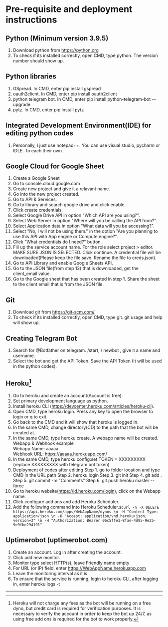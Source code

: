 # Pre-requisite and deployment instructions
## Python (Minimum version 3.9.5)
  1. Download python from https://python.org
  2. To check if its installed correctly, open CMD, type python. The version number should show up.
  
## Python libraries 
  1. GSpread. In CMD, enter pip install gspread
  3. oauth2client. In CMD, enter pip install oauth2client
  5. python telegram bot. In CMD, enter pip install python-telegram-bot --upgrade
  4. pytz. In CMD, enter pip install pytz
    
## Integrated Development Environment(IDE) for editing python codes
  1. Personally, I just use notepad++. You can use visual studio, pycharm or IDLE. To each their own.
  
## Google Cloud for Google Sheet
  1. Create a Google Sheet
  2. Go to console.cloud.google.com
  3. Create new project and give it a relavant name.
  4. Go into the new project created.
  5. Go to API & Services.
  6. Go to library and search google drive and click enable.
  7. Click create credentials.
  8. Select Google Drive API in option "Which API are you using?". 
  9. Select Web Server in option "Where will you be calling the API from?".
  10. Select Application data in option "What data will you be accessing?".
  11. Select "No, I will not be using them." in the option "Are you planning to use this API with App engine or Compute engine?".
  12. Click "What credentials do I need?" button.
  13. Fill up the service account name. For the role select project > editor. MAKE SURE JSON IS SELECTED. Click continue. A credential file will be downloaded(Please keep the file save. Rename the file to creds.json).
  14. Go to API Library and enable Google Sheets API.
  15. Go to the JSON file(from step 13) that is downloaded, get the client_email value.
  16. Go to the Google sheet that has been created in step 1. Share the sheet to the client email that is from the JSON file.
  
## Git
  1. Download git from https://git-scm.com/
  2. To check if its installed correctly, open CMD, type git. git usage and help will show up.

## Creating Telegram Bot
  1. Search for @Botfather on telegram. /start, / newbot , give it a name and username.
  2. Select the bot and get the API Token. Save the API Token (It will be used in the python codes).
  
## Heroku[^1]
  1. Go to heroku and create an account(Account is free).
  2. Set primary development language as python.
  3. Install heroku CLI (https://devcenter.heroku.com/articles/heroku-cli).
  4. Open CMD, type heroku login. Press any key to open the browser to login or q to exit.
  5. Go back to the CMD and it will show that heroku is logged in.
  6. In the same CMD, change directory(CD) to the path that the bot will be created at.
  7. In the same CMD, type heroku create. A webapp name will be created.  
       Webapp & Webhook example  
       Webapp Name: aaaaa  
       Webhook URL: https://aaaaa.herokuapp.com/  
  8. In the same CMD, type heroku config:set TOKEN = XXXXXXXXX (replace XXXXXXXXX with telegram bot token)
  9. Deployment of codes after editing
       Step 1. go to folder location and type CMD in the URL path
       Step 2. heroku login
       Step 3. git init
       Step 4. git add .
       Step 5. git commit -m "Comments"
       Step 6. git push heroku master --force
  10. Go to heroku website(https://id.heroku.com/login), click on the Webapp name.
  11. Click configure add ons and add Heroku Scheduler.
  12. Add the following command into Heroku Scheduler.```$curl -n -X DELETE https://api.heroku.com/apps/WebAppName/dynos \n -H "Content Type: application/json \n -H "Accept: application/vnd.heroku+json; version=3" \n -H "Authorization: Bearer 06c5ffe1-8fae-4d95-9e25-9e9fbe294191"```  
  
## Uptimerobot (uptimerobot.com)
  1. Create an account. Log in after creating the account.
  2. Click add new monitor.
  3. Monitor type select HTTP(s), leave Friendly name empty
  4. For URL (or IP) field, enter https://WebAppName.herokuapp.com
  5. Leave the monitoring interval as it is.
  6. To ensure that the service is running, login to heroku CLI, after logging in, enter heroku logs -t

---------------------

[^1]: Heroku will not charge any fees as the bot will be running on a free dyno, but credit card is required for verification purposes. It is necessary to verify the account in order to keep the bot up 24/7, as using free add ons is required for the bot to work properly.
